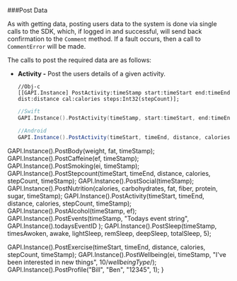 ###Post Data

As with getting data, posting users data to the system is done via single calls to the SDK, which, if logged in and successful, will send back confirmation to the `Comment` method. If a fault occurs, then a call to `CommentError` will be made.

The calls to post the required data are as follows:
* **Activity -** Post the users details of a given activity.

    ```obj-c
    //Obj-c
    [[GAPI.Instance] PostActivity:timeStamp start:timeStart end:timeEnd dist:distance cal:calories steps:Int32(stepCount)];
    ```
    ```swift
    //Swift
    GAPI.Instance().PostActivity(timeStamp, start:timeStart, end:timeEnd, dist:distance, cal:calories, steps:Int32(stepCount));
    ```
    ```java
    //Android
    GAPI.Instance().PostActivity(timeStart, timeEnd, distance, calories, stepCount, timeStamp);
    ```


GAPI.Instance().PostBody(weight, fat, timeStamp);
GAPI.Instance().PostCaffeine(ef, timeStamp);
GAPI.Instance().PostSmoking(ei, timeStamp);
GAPI.Instance().PostStepcount(timeStart, timeEnd, distance, calories, stepCount, timeStamp);
GAPI.Instance().PostSocial(timeStamp);
GAPI.Instance().PostNutrition(calories, carbohydrates, fat, fiber, protein, sugar, timeStamp);
GAPI.Instance().PostActivity(timeStart, timeEnd, distance, calories, stepCount, timeStamp);
GAPI.Instance().PostAlcohol(timeStamp, ef);
GAPI.Instance().PostEvents(timeStamp, "Todays event string", GAPI.Instance().todaysEventID );
GAPI.Instance().PostSleep(timeStamp, timesAwoken, awake, lightSleep, remSleep, deepSleep, totalSleep, 5);

GAPI.Instance().PostExercise(timeStart, timeEnd, distance, calories, stepCount, timeStamp);
GAPI.Instance().PostWellbeing(ei, timeStamp, "I've been interested in new things", 10/*wellbeingType*/);
GAPI.Instance().PostProfile("Bill", "Ben", "12345", 1); }

        